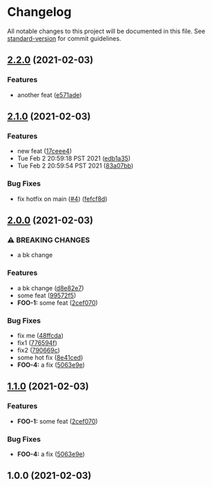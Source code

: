 # Changelog

All notable changes to this project will be documented in this file. See [standard-version](https://github.com/conventional-changelog/standard-version) for commit guidelines.

## [2.2.0](https://www.github.com/bteng22/release-test/compare/v2.1.0...v2.2.0) (2021-02-03)


### Features

* another feat ([e571ade](https://www.github.com/bteng22/release-test/commit/e571ade4922e72d99f68e7c9442717448946aa5d))

## [2.1.0](https://www.github.com/bteng22/release-test/compare/v2.0.0...v2.1.0) (2021-02-03)


### Features

* new feat ([17ceee4](https://www.github.com/bteng22/release-test/commit/17ceee49525494dd519adf05e00fbd527c1c9d69))
* Tue Feb  2 20:59:18 PST 2021 ([edb1a35](https://www.github.com/bteng22/release-test/commit/edb1a359410dc03c75f84853e1bca9038238ccf1))
* Tue Feb  2 20:59:54 PST 2021 ([83a07bb](https://www.github.com/bteng22/release-test/commit/83a07bbffe524f614274bdf44b5805d8ae6b499f))


### Bug Fixes

* fix hotfix on main ([#4](https://www.github.com/bteng22/release-test/issues/4)) ([fefcf8d](https://www.github.com/bteng22/release-test/commit/fefcf8df1423f34fb79ef1de3a7afbc70b34f706))

## [2.0.0](https://www.github.com/bteng22/release-test/compare/v1.1.1...v2.0.0) (2021-02-03)


### ⚠ BREAKING CHANGES

* a bk change

### Features

* a bk change ([d8e82e7](https://www.github.com/bteng22/release-test/commit/d8e82e7146cf3c2082f793bcfd9a16e5a72f96ec))
* some feat ([99572f5](https://www.github.com/bteng22/release-test/commit/99572f51bab8e348e30b797b1e2f3c6cc6f5105c))
* **FOO-1:** some feat ([2cef070](https://www.github.com/bteng22/release-test/commit/2cef070003b4e00662fe0ddc09b69be986c2c440))


### Bug Fixes

* fix me ([48ffcda](https://www.github.com/bteng22/release-test/commit/48ffcda8ec65adea06115d58dcd7b0ce4deaa98e))
* fix1 ([776594f](https://www.github.com/bteng22/release-test/commit/776594ffa4eb107779dd5a6220790fa468c75f74))
* fix2 ([790669c](https://www.github.com/bteng22/release-test/commit/790669ca799ec2da34c0d009cbd4d6c0b0b80013))
* some hot fix ([8e41ced](https://www.github.com/bteng22/release-test/commit/8e41ced0dd704407064a33cacdd2f3f82b3c1207))
* **FOO-4:** a fix ([5063e9e](https://www.github.com/bteng22/release-test/commit/5063e9eceaf026ae052a5660db6fbc04da567aed))

## [1.1.0](https://github.com/bteng22/release-test/compare/v1.0.0...v1.1.0) (2021-02-03)


### Features

* **FOO-1:** some feat ([2cef070](https://github.com/bteng22/release-test/commit/2cef070003b4e00662fe0ddc09b69be986c2c440))


### Bug Fixes

* **FOO-4:** a fix ([5063e9e](https://github.com/bteng22/release-test/commit/5063e9eceaf026ae052a5660db6fbc04da567aed))

## 1.0.0 (2021-02-03)
